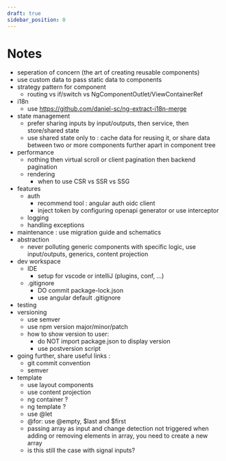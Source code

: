 ```yaml
---
draft: true
sidebar_position: 0
---
```

# Notes
- seperation of concern (the art of creating reusable components)
- use custom data to pass static data to components
- strategy pattern for component
    - routing vs if/switch vs NgComponentOutlet/ViewContainerRef
- i18n
    - use https://github.com/daniel-sc/ng-extract-i18n-merge
- state management
    - prefer sharing inputs by input/outputs, then service, then store/shared state
    - use shared state only to : cache data for reusing it, or share data between two or more components further apart in component tree
- performance
    - nothing then virtual scroll or client pagination then backend pagination
    - rendering
        - when to use CSR vs SSR vs SSG
- features 
    - auth
        - recommend tool : angular auth oidc client
        - inject token by configuring openapi generator or use interceptor
    - logging
    - handling exceptions
- maintenance : use migration guide and schematics
- abstraction
    - never polluting generic components with specific logic, use input/outputs, generics, content projection
- dev workspace
    - IDE
        - setup for vscode or intelliJ (plugins, conf, ...)
    - .gitignore
        - DO commit package-lock.json
        - use angular default .gitignore
- testing
- versioning
    - use semver
    - use npm version major/minor/patch
    - how to show version to user:
        - do NOT import package.json to display version
        - use postversion script
- going further, share useful links :
    - git commit convention
    - semver
- template
    - use layout components
    - use content projection
    - ng container ?
    - ng template ?
    - use @let
    - @for: use @empty, $last and $first
    - passing array as input and change detection not triggered when adding or removing elements in array, you need to create a new array
    - is this still the case with signal inputs?
